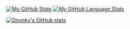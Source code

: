 [![My GitHub Stats](https://github-readme-stats.vercel.app/api/?username=Dnvnky&count_private=true&theme=tokyonight&showicons=true&include_all_commits=true&count_private=true)]()
[![My GitHub Language Stats](https://github-readme-stats.vercel.app/api/top-langs/?username=Dnvnky&langs_count=5&theme=tokyonight&include_all_commits=true&count_private=true)]()

[![Dnvnky's GitHub stats](https://github-readme-stats.vercel.app/api?username=Dnvnky)](https://github.com/anuraghazra/github-readme-stats)
